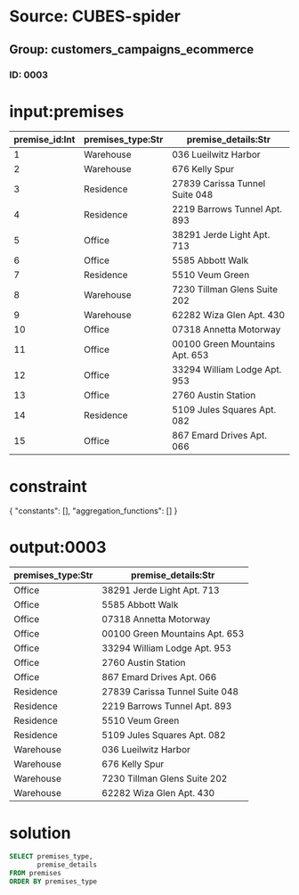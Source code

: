 # Source: CUBES-spider
## Group: customers_campaigns_ecommerce
### ID: 0003

# input:premises

| premise_id:Int | premises_type:Str | premise_details:Str |
|---|---|---|
| 1 | Warehouse | 036 Lueilwitz Harbor |
| 2 | Warehouse | 676 Kelly Spur |
| 3 | Residence | 27839 Carissa Tunnel Suite 048 |
| 4 | Residence | 2219 Barrows Tunnel Apt. 893 |
| 5 | Office | 38291 Jerde Light Apt. 713 |
| 6 | Office | 5585 Abbott Walk |
| 7 | Residence | 5510 Veum Green |
| 8 | Warehouse | 7230 Tillman Glens Suite 202 |
| 9 | Warehouse | 62282 Wiza Glen Apt. 430 |
| 10 | Office | 07318 Annetta Motorway |
| 11 | Office | 00100 Green Mountains Apt. 653 |
| 12 | Office | 33294 William Lodge Apt. 953 |
| 13 | Office | 2760 Austin Station |
| 14 | Residence | 5109 Jules Squares Apt. 082 |
| 15 | Office | 867 Emard Drives Apt. 066 |

# constraint

{
  "constants": [],
  "aggregation_functions": []
}

# output:0003

| premises_type:Str | premise_details:Str |
|---|---|
| Office | 38291 Jerde Light Apt. 713 |
| Office | 5585 Abbott Walk |
| Office | 07318 Annetta Motorway |
| Office | 00100 Green Mountains Apt. 653 |
| Office | 33294 William Lodge Apt. 953 |
| Office | 2760 Austin Station |
| Office | 867 Emard Drives Apt. 066 |
| Residence | 27839 Carissa Tunnel Suite 048 |
| Residence | 2219 Barrows Tunnel Apt. 893 |
| Residence | 5510 Veum Green |
| Residence | 5109 Jules Squares Apt. 082 |
| Warehouse | 036 Lueilwitz Harbor |
| Warehouse | 676 Kelly Spur |
| Warehouse | 7230 Tillman Glens Suite 202 |
| Warehouse | 62282 Wiza Glen Apt. 430 |

# solution

```sql
SELECT premises_type,
       premise_details
FROM premises
ORDER BY premises_type
```
